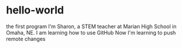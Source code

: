 # hello-world
the first program
I'm Sharon, a STEM teacher at Marian High School in Omaha, NE. I am learning how to use GitHub
Now I'm learning to push remote changes
